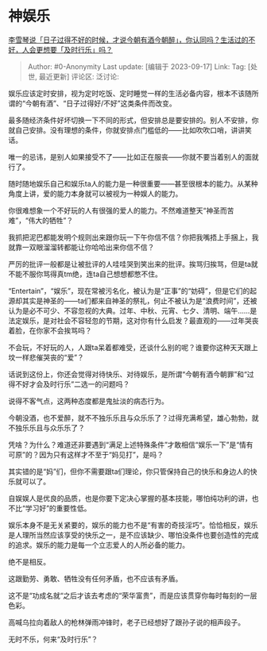 # 神娱乐
[李雪琴说「日子过得不好的时候，才说今朝有酒今朝醉」，你认同吗？生活过的不好，人会更想要「及时行乐」吗？](https://www.zhihu.com/question/621466828/answer/3214011412)

> Author: #0-Anonymity
> Last update: [编辑于 2023-09-17]
> Link:
> Tag: [处世, 最近更新]
> 评论区:
> 泛讨论:

娱乐应该定时安排，视为定时吃饭、定时睡觉一样的生活必备内容，根本不该随所谓的“今朝有酒”、“日子过得好/不好”这类条件而改变。

最多随经济条件好坏切换一下不同的形式，但安排总是要安排的。别人不安排，你就自己安排。没有理想的条件，你就安排点门槛低的——比如吹吹口哨，讲讲笑话。

唯一的忌讳，是别人如果接受不了——比如正在服丧——你就不要当着别人的面就行了。

随时随地娱乐自己和娱乐ta人的能力是一种很重要——甚至很根本的能力。从某种角度上讲，爱的能力本身就可以被视为一种娱人的能力。

你很难想象一个不好玩的人有很强的爱人的能力。不然难道整天“神圣而苦难”，“伟大的牺牲”？

我抓把泥巴都能发明个规则出来跟你玩一下午你信不信？你把我嘴捂上手捆上，我就靠一双眼溜溜转都能让你哈哈出来你信不信？

严厉的批评一般都是让被批评的人哇哇哭到笑出来的批评。挨骂归挨骂，但是ta就不能不服你骂得真tm绝，连ta自己想想都憋不住。

“Entertain”，“娱乐”，现在常被污名化，被认为是“正事”的“妨碍”，但是它们的起源却其实是神圣的——ta们都来自神圣的祭礼，何止不被认为是“浪费时间”，还被认为是必不可少、不容忽视的大典。过年、中秋、元宵、七夕、清明、端午……是法定娱乐，是对社会不容轻忽的节期，这对你有什么启发？最直观的——过年哭丧着脸，在你家不会挨骂吗？

不会玩，不好玩的人，人跟ta呆着都难受，还谈什么别的呢？谁要你这种天天跟上坟一样悲催哭丧的“爱”？

话说到这份上，你还会觉得对待快乐、对待娱乐，是所谓“今朝有酒今朝罪”和“过得不好才会及时行乐”二选一的问题吗？

说得不客气点，这两种态度都是鬼扯淡的病态行为。

今朝没酒，也不爱醉，就不不独乐乐且与众乐乐了？过得充满希望，雄心勃勃，就不独乐乐且与众乐乐了？

凭啥？为什么？难道还非要遇到“满足上述特殊条件”才敢相信“娱乐一下”是“情有可原”的？因为只有这样才不至于“妈见打”，是吗？

其实错的是“妈”们，但你不需要跟ta们理论，你只管保持自己的快乐和身边人的快乐就可以了。

自娱娱人是优良的品质，也是你要下定决心掌握的基本技能，哪怕纯功利的讲，也不比“学习好”的重要性低。

娱乐本身不是无关紧要的，娱乐的能力也不是“有害的奇技淫巧”。恰恰相反，娱乐是人理所当然应该享受的快乐之一，是不应该缺少、哪怕没条件也要创造性的完成的追求。娱乐的能力是每一个立志爱人的人所必备的能力。

绝不是相反。

这跟勤劳、勇敢、牺牲没有任何矛盾，也不应该有矛盾。

这不是“功成名就“之后才该去考虑的“荣华富贵”，而是应该贯穿你每时每刻的一层色彩。

高喊乌拉向着敌人的枪林弹雨冲锋时，老子已经想好了跟孙子说的相声段子。

无时不乐，何来“及时行乐”？
